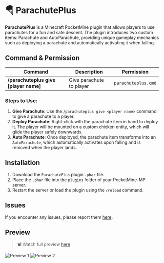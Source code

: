 # 🪂 ParachutePlus

**ParachutePlus** is a Minecraft PocketMine plugin that allows players to use parachutes for a fun and safe descent. The plugin introduces two custom items: Parachute and AutoParachute, providing unique gameplay mechanics such as deploying a parachute and automatically activating it when falling.

## Command & Permission

| Command                               | Description                                                       | Permission                |
|---------------------------------------|-------------------------------------------------------------------|---------------------------|
| **/parachuteplus give [player name]** | Give parachute to player                                                            | `parachuteplus.cmd`        |

### Steps to Use:
1. **Give Parachute**: Use the `/parachuteplus give <player name>` command to give a parachute to a player.
2. **Deploy Parachute**: Right-click with the parachute item in hand to deploy it. The player will be mounted on a custom chicken entity, which will glide the player safely downwards.
3. **Auto Parachute**: Once deployed, the parachute item transforms into an `AutoParachute`, which automatically activates upon falling and is removed when the player lands.

## Installation

1. Download the `ParachutePlus` plugin `.phar` file.
2. Place the `.phar` file into the `plugins` folder of your PocketMine-MP server.
3. Restart the server or load the plugin using the `/reload` command.

## Issues

If you encounter any issues, please report them [here](https://github.com/pixelwhiz/ParachutePlus/issues/new).

## Preview

> 📽️ Watch full preview [here](https://www.youtube.com/watch?v=eagcrjbnp4w)

![Preview 1](assets/preview1.png)
![Preview 2](assets/preview2.png)
